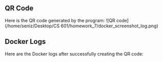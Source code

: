 ## QR Code
Here is the QR code generated by the program:
![QR code](/home/seniz/Desktop/CS 601/homework_7/docker_screenshot_log.png)

## Docker Logs
Here are the Docker logs after successfully creating the QR code: